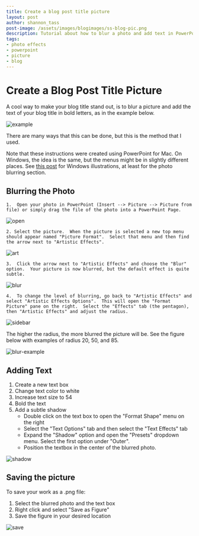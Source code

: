```yaml
---
title: Create a blog post title picture
layout: post
author: shannon_tass
post-image: /assets/images/blogimages/ss-blog-pic.png
description: Tutorial about how to blur a photo and add text in PowerPoint in order to create a picture with the blog title post.
tags:
- photo effects
- powerpoint
- picture
- blog
---
```

# Create a Blog Post Title Picture

A cool way to make your blog title stand out, is to blur a picture and add the text of your blog title in bold letters, as in the example below.

![example](/assets/images/blogimages/ss-blog2.png)

There are many ways that this can be done, but this is the method that I used.  

Note that
these instructions were created using PowerPoint for Mac.  On Windows, the idea is the same, but the menus might be in slightly different places.  See [this post](https://www.howtogeek.com/437476/how-to-blur-an-image-in-powerpoint/) for Windows illustrations, at least for the photo blurring section.

## Blurring the Photo


    1.  Open your photo in PowerPoint (Insert --> Picture --> Picture from file) or simply drag the file of the photo into a PowerPoint Page.

![open](/assets/images/blogimages/open-pic.png)


    2. Select the picture.  When the picture is selected a new top menu should appear named "Picture Format".  Select that menu and then find the arrow next to "Artistic Effects".

![art](/assets/images/blogimages/menu.png)


    3.  Click the arrow next to "Artistic Effects" and choose the "Blur" option.  Your picture is now blurred, but the default effect is quite subtle.

![blur](/assets/images/blogimages/blur.png)


    4.  To change the level of blurring, go back to "Artistic Effects" and select "Artistic Effects Options".  This will open the "Format Picture" pane on the right.  Select the "Effects" tab (the pentagon), then "Artistic Effects" and adjust the radius.  

![sidebar](/assets/images/blogimages/sidebar-complete.png)

The higher the radius, the more blurred the picture will be.  See the figure below with examples of radius 20, 50, and 85.

![blur-example](/assets/images/blogimages/blur-compare.png)


## Adding Text

1. Create a new text box
2. Change text color to white
3. Increase text size to 54
4. Bold the text
5. Add a subtle shadow
    * Double click on the text box to open the "Format Shape" menu on the right
    * Select the "Text Options" tab and then select the "Text Effects" tab
    * Expand the "Shadow" option and open the "Presets" dropdown menu.  Select the first option under "Outer".
    * Position the textbox in the center of the blurred photo.


![shadow](/assets/images/blogimages/shadow.png)

## Saving the picture

To save your work as a .png file:
1. Select the blurred photo and the text box  
2. Right click and select "Save as Figure"
3. Save the figure in your desired location

![save](/assets/images/blogimages/saving.png)
